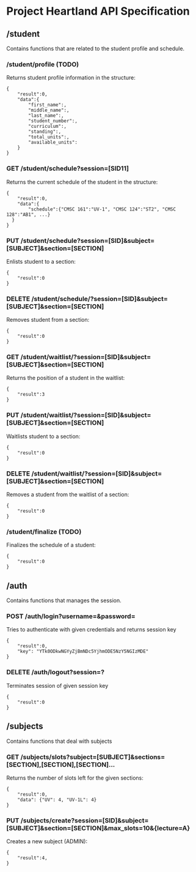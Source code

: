 # Project Heartland API Specification

## /student
Contains functions that are related to the student profile and schedule.

### /student/profile (TODO)
  Returns student profile information in the structure:
```
{
	"result":0,
	"data":{
		"first_name":,
		"middle_name":,
		"last_name":,
		"student_number":,
		"curriculum":,
		"standing":,
		"total_units":,
		"available_units":
	}
}
```

### GET /student/schedule?session=[SID11]
  Returns the current schedule of the student in the structure:
```
{
	"result":0,
	"data":{
		"schedule":{"CMSC 161":"UV-1", "CMSC 124":"ST2", "CMSC 128":"AB1", ...}
  }
}
```

### PUT /student/schedule?session=[SID]&subject=[SUBJECT]&section=[SECTION]
  Enlists student to a section:
```
{
	"result":0
}
```

### DELETE /student/schedule/?session=[SID]&subject=[SUBJECT]&section=[SECTION]
  Removes student from a section:
```
{
	"result":0
}
```

### GET /student/waitlist/?session=[SID]&subject=[SUBJECT]&section=[SECTION]
  Returns the position of a student in the waitlist:
```
{
	"result":3
}
```

### PUT /student/waitlist/?session=[SID]&subject=[SUBJECT]&section=[SECTION]
  Waitlists student to a section:
```
{
	"result":0
}
```

### DELETE /student/waitlist/?session=[SID]&subject=[SUBJECT]&section=[SECTION]
  Removes a student from the waitlist of a section:
```
{
	"result":0
}
```

### /student/finalize (TODO)
  Finalizes the schedule of a student:
```
{
	"result":0
}
```


## /auth
Contains functions that manages the session.

### POST /auth/login?username=&password=
  Tries to authenticate with given credentials and returns session key
```
{
	"result":0,
	"key": "YTk0ODkwNGYyZjBmNDc5YjhmODE5NzY5NGIzMDE"  
}
```

### DELETE /auth/logout?session=?
  Terminates session of given session key
```
{
	"result":0
}
```

## /subjects
Contains functions that deal with subjects

### GET /subjects/slots?subject=[SUBJECT]&sections=[SECTION],[SECTION],[SECTION]...
  Returns the number of slots left for the given sections:
```
{
	"result":0,
	"data": {"UV": 4, "UV-1L": 4}
}
```

### PUT /subjects/create?session=[SID]&subject=[SUBJECT]&section=[SECTION]&max_slots=10&{lecture=A}
  Creates a new subject (ADMIN):
```
{
	"result":4,
}
```
